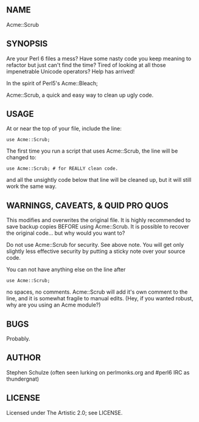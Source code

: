 ## NAME

Acme::Scrub


## SYNOPSIS

Are your Perl 6 files a mess? Have some nasty code you keep meaning to refactor
but just can't find the time? Tired of looking at all those impenetrable Unicode
operators? Help has arrived!

In the spirit of Perl5's Acme::Bleach;

Acme::Scrub, a quick and easy way to clean up ugly code.

## USAGE

At or near the top of your file, include the line:


    use Acme::Scrub;


The first time you run a script that uses Acme::Scrub, the line will be
changed to:


    use Acme::Scrub; # for REALLY clean code.


and all the unsightly code below that line will be cleaned up, but it will still
work the same way.


## WARNINGS, CAVEATS, & QUID PRO QUOS

This modifies and overwrites the original file. It is highly recommended
to save backup copies BEFORE using Acme::Scrub. It is possible to recover
the original code... but why would you want to?

Do not use Acme::Scrub for security. See above note. You will get only slightly
less effective security by putting a sticky note over your source code.

You can not have anything else on the line after

    use Acme::Scrub;

no spaces, no comments. Acme::Scrub will add it's own comment to the line, and
it is somewhat fragile to manual edits. (Hey, if you wanted robust, why are you
using an Acme module?)

## BUGS

Probably.

## AUTHOR

Stephen Schulze (often seen lurking on perlmonks.org and #perl6 IRC as
thundergnat)

## LICENSE

Licensed under The Artistic 2.0; see LICENSE.
